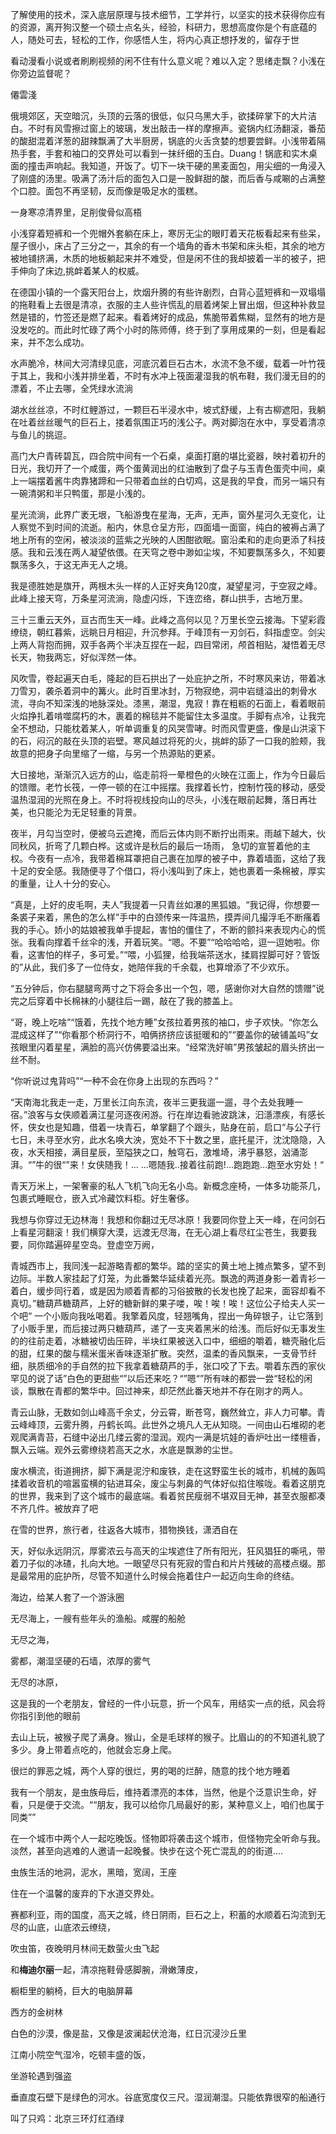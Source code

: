 了解使用的技术，深入底层原理与技术细节，工学并行，以坚实的技术获得你应有的资源，离开狗汉整一个硕士点名头，经验，科研力，思想高度你是个有底蕴的人，随处可去，轻松的工作，你感悟人生，将内心真正想抒发的，留存于世

看动漫看小说或者刷刷视频的闲不住有什么意义呢？难以入定？思绪走飘？小浅在你旁边监督呢？

僊雲淺







俄境郊区，天空暗沉，头顶的云落的很低，似只乌黑大手，欲揉碎掌下的大片洁白。不时有风雪擦过窗上的玻璃，发出敲击一样的摩擦声。瓷锅内红汤翻滚，番茄的酸甜混着洋葱的甜辣飘满了大半厨房，锅底的火舌贪婪的想要尝鲜。小浅带着隔热手套，手套和袖口的交界处可以看到一抹纤细的玉白。Duang！锅底和实木桌面的撞击声响起。我知道，开饭了。切下一块干硬的黑麦面包，用尖细的一角浸入了刚盛的汤里。吸满了汤汁后的面包入口是一股鲜甜的酸，而后香与咸唰的占满整个口腔。面包不再坚韧，反而像是吸足水的蛋糕。

一身寒凉清界里，足削俊骨似高梧

小浅穿着短裤和一个兜帽外套躺在床上，寒厉无尘的眼盯着天花板看起来有些呆，屋子很小，床占了三分之一，其余的有一个墙角的香木书架和床头柜，其余的地方被地铺挤满，木质的地板躺起来并不难受，但是闲不住的我却披着一半的被子，把手伸向了床边,挑衅着某人的权威。

在德国小镇的一个露天阳台上，炊烟升腾的有些许剧烈，白背心蓝短裤和一双塌塌的拖鞋看上去很是清凉，衣服的主人些许慌乱的扇着烤架上冒出烟，但这种补救显然是错的，竹签还是燃了起来。看着烤好的成品，焦脆带着焦糊，显然有的地方是没发吃的。而此时忙碌了两个小时的陈师傅，终于到了享用成果的一刻，但是看起来，并不怎么成功。

水声脆冷，林间大河清绿见底，河底沉着巨石古木，水流不急不缓，载着一叶竹筏于其上，我和小浅并排坐着，不时有水冲上筏面灌湿我的帆布鞋，我们漫无目的的漂着，不止去哪，全凭绿水流淌

湖水丝丝凉，不时红鲤游过，一颗巨石半浸水中，坡式舒缓，上有古柳遮阳，我躺在吐着丝丝暖气的巨石上，搂着氛围正巧的浅公子。两对脚泡在水中，享受着清凉与鱼儿的挑逗。

高门大户青砖碧瓦，四合院中间有一个石桌，桌面打磨的堪比瓷器，映衬着初升的日光，我切开了一个咸蛋，两个蛋黄润出的红油散到了盘子与玉青色蛋壳中间，桌上一端摆着酱牛肉靠猪蹄和一只带着血丝的白切鸡，这是我的早食，而另一端只有一碗清粥和半只鸭蛋，那是小浅的。

星光流淌，此界广袤无垠，飞船游曳在星海，无声，无声，窗外星河久无变化，让人察觉不到时间的流逝。船内，休息仓呈方形，四面墙一面窗，纯白的被褥占满了地上所有的空闲，被淡淡的蓝紫之光映的人困酣欲眠。窗沿柔和的走向更添了科技感。我和云浅在两人凝望依偎。在天穹之卷中渺如尘埃，不知要飘荡多久，不知要飘荡多久，于这无声无人之境。

我是德胜她是旗开，两根木头一样的人正好夹角120度，凝望星河，于空寂之峰。此峰上接天穹，万条星河流淌，隐虚闪烁，下连峦络，群山拱手，古地万里。

三十三重云天外，亘古而生天一峰。此峰之高何以见？万里长空云接海。下望彩霞缭绕，朝红暮紫，远眺日月相迎，升沉参拜。于峰顶有一刃剑石，斜指虚空。剑尖上两人背抱而拥，双手各两个半决互捏在一起，四目常闭，颅首相贴，凝悟着无尽长天，物我两忘，好似浑然一体。

风吹雪，卷起遍天白毛，隆起的巨石拱出了一处庇护之所，不时寒风来访，带着冰刀雪刃，袭杀着洞中的篝火。此时百里冰封，万物寂绝，洞中岩缝溢出的刺骨水流，寻向不知深浅的地脉深处。漆黑，潮湿，鬼寂！靠在粗粝的石面上，看着眼前火焰挣扎着啃噬腐朽的木，裹着的棉毯并不能留住太多温度。手脚有点冷，让我完全不想动，只能枕着某人，听单调重复的风哭雪哮。时而风雪更盛，像是山洪滚下的石，闷沉的敲在头顶的岩壁。寒风越过将死的火，挑衅的舔了一口我的脸颊，我故意的把身子向里缩了一缩，与另一个热源贴的更紧。

大日接地，渐渐沉入远方的山，临走前将一晕橙色的火映在江面上，作为今日最后的馈赠。老竹长筏，一停一顿的在江中摇摆。我撑着长竹，控制竹筏的移动，感受温热湿润的光照在身上。不时将视线投向山的尽头，小浅在眼前起舞，落日再壮美，也只能沦为无足轻重的背景。

夜半，月勾当空时，便被乌云遮掩，而后云体内则不断拧出雨来。雨越下越大，伙同秋风，折弯了几颗白桦。这或许是秋后的最后一场雨， 急切的宣誓着他的主权。今夜有一点冷，我带着棉耳罩把自己裹在加厚的被子中，靠着墙面，这给了我十足的安全感。我随便寻了个借口，将小浅叫到了床上，她也裹着一条棉被，厚实的重量，让人十分的安心。

“真是，上好的皮毛啊，夫人”我提着一只青丝如瀑的黑狐娘。“我记得，你想要一条裘子来着，黑色的怎么样”手中的白颈传来一阵温热，摸弄间几撮浮毛不断瘙着我的手心。娇小的姑娘被我单手提起，害怕的僵住了，不断的颤抖来表现内心的慌张。我看向撑着千丝伞的浅，开着玩笑。“嗯。不要”“哈哈哈哈，逗一逗她啦。你看，这害怕的样子，多可爱。”“喂，小狐狸，给我端茶送水，揉肩捏脚可好？管饭的”从此，我们多了一位侍女，她陪伴我的千余载，也算增添了不少欢乐。

“五分钟后，你右腿腿弯两寸之下将会多出一个包，嗯，感谢你对大自然的馈赠”说完之后穿着中长棉袜的小腿往后一踢，敲在了我的膝盖上。

“哥，晚上吃啥”“饿着，先找个地方睡”女孩拉着男孩的袖口，步子欢快。“你怎么混成这样了”“你看那个桥洞行不，咱俩挤挤应该挺暖和的”“要盖你的破铺盖吗”女孩眼里闪着星星，满脸的高兴仿佛要溢出来。“经常洗好嘛”男孩皱起的眉头挤出一丝不耐。

“你听说过鬼背吗”“一种不会在你身上出现的东西吗？”

“天南海北我走一走，万里长江向东流，夜半三更我遛一遛，寻个去处我睡一宿。”浪客与女侠顺着满江星河逐夜闲游。行在岸边看驰波跳沫，汩濦漂疾，有感长怀，侠女也是知趣，借着一块青石，单掌翻了个跟头，贴身在前，启口“与公子行七日，未寻至水穷，此水名唤大泱，宽处不下十数之里，底托星汗，沈沈隐隐，入夜，水天相接，满目星辰，至隘狭之口，触穹石，激堆埼，沸乎暴怒，汹涌澎湃。“”牛的很“”来！女侠随我！... ...嗯随我..接着往前跑!...跑跑跑...跑至水穷处！“

青天万米上，一架奢豪的私人飞机飞向无名小岛。新概念座椅，一体多功能茶几，包裹式睡眠仓，嵌入式冷藏饮料柜。好生奢侈。

我想与你穿过无边林海！我想和你翻过无尽冰原！我要同你登上天一峰，在问剑石上看星河翻滚！我们横穿大漠，远渡无尽海，在无心湖上看尽红尘苍生，我要我要，同你踏遍碎星空岛。登虚空万阙，

青城西市上，我同浅一起游略青都的繁华。踏的坚实的黄土地上摊点繁多，望不到边际。半数人家挂起了灯笼，为此番繁华延续着光亮。飘逸的两道身影一着青衫一着白，缓步同行着，或是因为顺着青都的习俗披散的长发也挽了起来，面容却看不真切。”糖葫芦糖葫芦，上好的糖新鲜的果子喽，唉！唉！唉！这位公子给夫人买一个吧“  一个小贩向我吆喝着。我擎着风度，轻翘嘴角，捏出一角碎银子，让它落到了小贩手里，而后接过两只糖葫芦，递了一支夹着黑米的给浅。而后好似无事发生的的往前走着，冰糖被切齿压碎，半块红果被送入口中，细细的嚼着，糖壳融化后的甜，红果的酸与糯米蛋米香味逐渐扩散。突然，温柔的香风飘来，一支骨节纤细，肤质细冷的手自然的拉下我拿着糖葫芦的手，张口咬了下去。嚼着东西的家伙罕见的说了话”白色的更甜些“”以后还来吃？“”嗯“”所有味的都尝一尝“轻松的闲谈，飘散在青都的繁华中。回过神来，却茫然此番天地并不存在刚才的两人。

青云山脉，无数如剑山峰高千余丈，分云霄，断苍穹，巍然耸立，非人力可攀。青云峰峰顶，云雾升腾，丹鹤长鸣。此世外之境凡人无从知晓。一间由山石堆砌的老观爬满青苔，石缝中泌出几缕云雾的湿润。观内一满是坑娃的香炉吐出一缕檀香，飘入云端。观外云雾缭绕若高天之水，水底是飘渺的尘世。



废水横流，街道拥挤，脚下满是泥泞和废铁，走在这野蛮生长的城市，机械的轰鸣揉着收音机的喧嚣蛮横的钻进耳朵，废尘与刺鼻的气体好似掐住喉咙。看着这朋克的世界，我来到了这个城市的最底端。看着贫民瘦弱不堪双目无神，甚至衣服都凑不齐几件。被放弃了吧

在雪的世界，旅行者，往返各大城市，猎物换钱，潇洒自在

天，好似永远阴沉，厚雾浓云与高天的尘埃遮住了所有阳光，狂风猖狂的嘶吼，带着刀子似的冰碴，扎向大地。一眼望尽只有死寂的雪白和片片残破的高楼点缀。那是最常用的庇护所，尽管不知道什么时候会拖着住户一起迈向生命的终结。

海边，给某人套了一个游泳圈

无尽海上，一艘有些年头的渔船。咸腥的船舱

无尽之海，

雾都，潮湿坚硬的石墙，浓厚的雾气



无尽的冰原，

这是我的一个老朋友，曾经的一件小玩意，折一个风车，用结实一点的纸，风会将你指引到他的眼前

去山上玩，被猴子爬了满身。猴山，全是毛球样的猴子。比眉山的的不知道礼貌了多少。身上带着点吃的，他就会忘身上爬。

很烂的罪恶之城，两个人穿的很烂，男的喝的烂醉，随意的找个地方睡着

我有一个朋友，是虫族母后，维持着漂亮的本体，当然，他是个泛意识生命，好看，只是便于交流。““朋友，我可以给你几局最好的影，某种意义上，咱们也属于同类””

在一个城市中两个人一起吃晚饭。怪物即将袭击这个城市，但怪物完全听命与我。淡然，甚至向逃难的人邀请一起晚餐。快步在这个死亡混乱的的街道....

虫族生活的地洞，泥水，黑暗，宽阔，王座

住在一个温馨的废弃的下水道交界处。

赛都利亚，雨的国度，高天之城，终日阴雨，巨石之上，积蓄的水顺着石沟流到无尽的山底，山底浓云缭绕，

吹虫笛，夜晚明月林间无数萤火虫飞起

和**梅迪尔丽**一起，清凉拖鞋骨感脚腕，滑嫩薄皮，

橱柜里的躺椅，巨大的电脑屏幕

西方的金树林

白色的沙漠，像是盐，又像是波澜起伏沧海，红日沉浸沙丘里

江南小院空气湿冷，吃顿丰盛的饭，

坐游轮遇到强盗

垂直度石壁下是绿色的河水。谷底宽度仅三尺。湿润潮湿。只能依靠很窄的船通行

叫了只鸡：北京三环灯红酒绿
